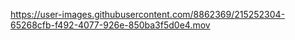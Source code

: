 

https://user-images.githubusercontent.com/8862369/215252304-65268cfb-f492-4077-926e-850ba3f5d0e4.mov


